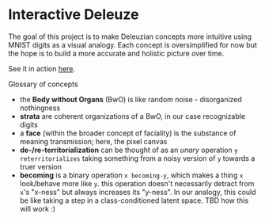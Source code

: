 # Interactive Deleuze

The goal of this project is to make Deleuzian concepts more intuitive using MNIST digits as a visual analogy. Each concept is oversimplified for now but the hope is to build a more accurate and holistic picture over time.

See it in action [here](https://interactive-deleuze.vercel.app/).

Glossary of concepts

- the **Body without Organs** (BwO) is like random noise - disorganized nothingness
- **strata** are coherent organizations of a BwO, in our case recognizable digits
- a **face** (within the broader concept of faciality) is the substance of meaning transmission; here, the pixel canvas
- **de-/re-territorialization** can be thought of as an _unary_ operation `y reterritorializes` taking something from a noisy version of `y` towards a truer version
- **becoming** is a binary operation `x becoming-y`, which makes a thing `x` look/behave more like `y`. this operation doesn't necessarily detract from `x`'s "x-ness" but always increases its "y-ness". In our analogy, this could be like taking a step in a class-conditioned latent space. TBD how this will work :)

